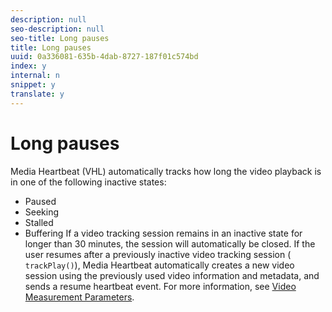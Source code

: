 ```yaml
---
description: null
seo-description: null
seo-title: Long pauses
title: Long pauses
uuid: 0a336081-635b-4dab-8727-187f01c574bd
index: y
internal: n
snippet: y
translate: y
---
```


# Long pauses

Media Heartbeat (VHL) automatically tracks how long the video playback is in one of the following inactive states:

* Paused
* Seeking
* Stalled
* Buffering
If a video tracking session remains in an inactive state for longer than 30 minutes, the session will automatically be closed. If the user resumes after a previously inactive video tracking session ( `trackPlay()`), Media Heartbeat automatically creates a new video session using the previously used video information and metadata, and sends a resume heartbeat event. For more information, see [Video Measurement Parameters](c_vhl_android_video_params.md#concept_F0673625FDD148C6AF455E8947378609). 
